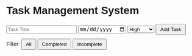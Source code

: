 <!DOCTYPE html>
<html lang="en">
<head>
  <meta charset="UTF-8">
  <meta name="viewport" content="width=device-width, initial-scale=1.0">
  <title>Task Management System</title>
  <style>
    body {
      font-family: Arial, sans-serif;
      margin: 20px;
      padding: 0;
    }
    .container {
      max-width: 600px;
      margin: auto;
    }
    .task {
      padding: 10px;
      margin: 10px 0;
      border: 1px solid #ccc;
      border-radius: 5px;
      display: flex;
      justify-content: space-between;
      align-items: center;
    }
    .task.completed {
      background-color: #e0ffe0;
      text-decoration: line-through;
    }
    .buttons {
      display: flex;
      gap: 5px;
    }
    button {
      padding: 5px 10px;
      cursor: pointer;
    }
    #filter-options {
      margin: 10px 0;
    }
  </style>
</head>
<body>
  <div class="container">
    <h1>Task Management System</h1>
    <div>
      <input type="text" id="task-title" placeholder="Task Title" />
      <input type="date" id="task-due-date" />
      <select id="task-priority">
        <option value="1">High</option>
        <option value="2">Medium</option>
        <option value="3">Low</option>
      </select>
      <button onclick="addTask()">Add Task</button>
    </div>
    <div id="filter-options">
      <label>Filter: </label>
      <button onclick="filterTasks('all')">All</button>
      <button onclick="filterTasks('completed')">Completed</button>
      <button onclick="filterTasks('incomplete')">Incomplete</button>
    </div>
    <div id="task-list"></div>
  </div>

  <script>
    let tasks = [];

    function addTask() {
      const title = document.getElementById('task-title').value;
      const dueDate = document.getElementById('task-due-date').value;
      const priority = document.getElementById('task-priority').value;

      if (!title || !dueDate) {
        alert('Please fill in all fields!');
        return;
      }

      const task = {
        title,
        dueDate,
        priority,
        isComplete: false
      };
      tasks.push(task);

      document.getElementById('task-title').value = '';
      document.getElementById('task-due-date').value = '';
      renderTasks();
    }

    function renderTasks(filter = 'all') {
      const taskList = document.getElementById('task-list');
      taskList.innerHTML = '';

      let filteredTasks = tasks;
      if (filter === 'completed') {
        filteredTasks = tasks.filter(task => task.isComplete);
      } else if (filter === 'incomplete') {
        filteredTasks = tasks.filter(task => !task.isComplete);
      }

      filteredTasks.forEach((task, index) => {
        const taskDiv = document.createElement('div');
        taskDiv.className = `task ${task.isComplete ? 'completed' : ''}`;
        taskDiv.innerHTML = `
          <div>
            <strong>${task.title}</strong> <br />
            Due: ${task.dueDate} | Priority: ${task.priority === '1' ? 'High' : task.priority === '2' ? 'Medium' : 'Low'}
          </div>
          <div class="buttons">
            <button onclick="markComplete(${index})">${task.isComplete ? 'Undo' : 'Complete'}</button>
            <button onclick="deleteTask(${index})">Delete</button>
          </div>
        `;
        taskList.appendChild(taskDiv);
      });
    }

    function markComplete(index) {
      tasks[index].isComplete = !tasks[index].isComplete;
      renderTasks();
    }

    function deleteTask(index) {
      tasks.splice(index, 1);
      renderTasks();
    }

    function filterTasks(filter) {
      renderTasks(filter);
    }
  </script>
</body>
</html>
